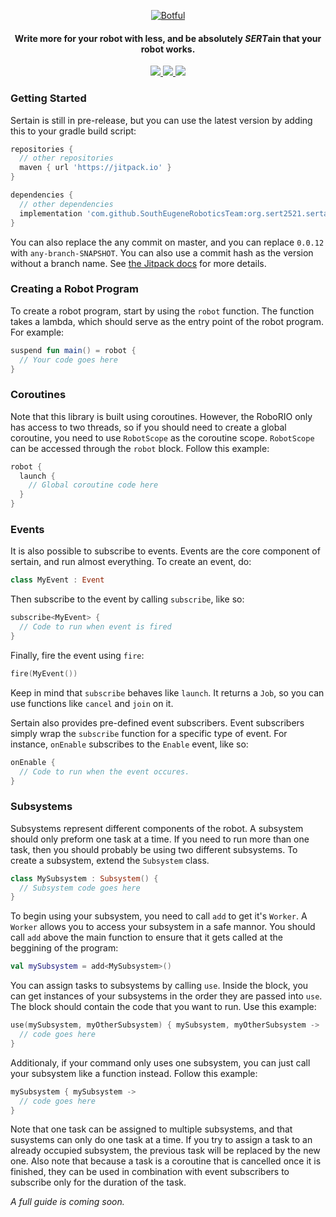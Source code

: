 <p align="center">
  <a href="#">
    <img alt="Botful" src="https://i.imgur.com/jflsDTy.png" />
  </a>
</p>

<h4 align="center">
  Write more for your robot with less, and be absolutely <i>SERT</i>ain that your robot works.
</h4>

<p align="center">
  <a href="https://github.com/SouthEugeneRoboticsTeam/sertain/actions">
    <img src="https://img.shields.io/github/workflow/status/SouthEugeneRoboticsTeam/sertain/Java CI?style=flat-square" />
  </a>
  
  <a href="https://jitpack.io/#SouthEugeneRoboticsTeam/org.sert2521.sertain">
    <img src="https://img.shields.io/jitpack/v/github/SouthEugeneRoboticsTeam/sertain?style=flat-square" />
  </a>
  
  <a href="https://sert2521.org">
    <img src="https://img.shields.io/badge/sert-2521-blueviolet?style=flat-square" />
  </a>
</p>
 
### Getting Started

Sertain is still in pre-release, but you can use the latest version by adding this to your gradle build script:

```gradle
repositories {
  // other repositories
  maven { url 'https://jitpack.io' }
}

dependencies {
  // other dependencies
  implementation 'com.github.SouthEugeneRoboticsTeam:org.sert2521.sertain:0.0.12'
}
```

You can also replace the any commit on master, and you can replace `0.0.12` with `any-branch-SNAPSHOT`. You can also use a commit hash as the version without a branch name. See [the Jitpack docs](https://jitpack.io/docs/) for more details.

### Creating a Robot Program
To create a robot program, start by using the `robot` function. The function takes a lambda, which should serve as the entry point of the robot program. For example:

```kotlin
suspend fun main() = robot {
  // Your code goes here
}
```

### Coroutines

Note that this library is built using coroutines. However, the RoboRIO only has access to two threads, so if you should need to create a global coroutine, you need to use `RobotScope` as the coroutine scope. `RobotScope` can be accessed through the `robot` block. Follow this example:

```kotlin
robot {
  launch {
    // Global coroutine code here
  }
}
```

### Events

It is also possible to subscribe to events. Events are the core component of sertain, and run almost everything. To create an event, do:

```kotlin
class MyEvent : Event
```

Then subscribe to the event by calling `subscribe`, like so:

```kotlin
subscribe<MyEvent> {
  // Code to run when event is fired
}
```

Finally, fire the event using `fire`:

```kotlin
fire(MyEvent())
```
Keep in mind that `subscribe` behaves like `launch`. It returns a `Job`, so you can use functions like `cancel` and `join` on it.

Sertain also provides pre-defined event subscribers. Event subscribers simply wrap the `subscribe` function for a specific type of event. For instance, `onEnable` subscribes to the `Enable` event, like so:

```kotlin
onEnable {
  // Code to run when the event occures.
}
```

### Subsystems

Subsystems represent different components of the robot. A subsystem should only preform one task at a time. If you need to run more than one task, then you should probably be using two different subsystems. To create a subsystem, extend the `Subsystem` class.

```kotlin
class MySubsystem : Subsystem() {
  // Subsystem code goes here
}
```

To begin using your subsystem, you need to call `add` to get it's `Worker`. A `Worker` allows you to access your subsystem in a safe mannor. You should call `add` above the main function to ensure that it gets called at the beggining of the program:

```kotlin
val mySubsystem = add<MySubsystem>()
```
 
You can assign tasks to subsystems by calling `use`. Inside the block, you can get instances of your subsystems in the order they are passed into `use`. The block should contain the code that you want to run. Use this example:

```kotlin
use(mySubsystem, myOtherSubsystem) { mySubsystem, myOtherSubsystem ->
  // code goes here
}
```

Additionaly, if your command only uses one subsystem, you can just call your subsystem like a function instead. Follow this example:

```kotlin
mySubsystem { mySubsystem ->
  // code goes here
}
```

Note that one task can be assigned to multiple subsystems, and that susystems can only do one task at a time. If you try to assign a task to an already occupied subsystem, the previous task will be replaced by the new one. Also note that because a task is a coroutine that is cancelled once it is finished, they can be used in combination with event subscribers to subscribe only for the duration of the task.

*A full guide is coming soon.*
